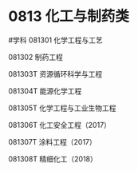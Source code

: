 # 0813 化工与制药类
#学科
081301 化学工程与工艺

081302 制药工程

081303T 资源循环科学与工程

081304T 能源化学工程

081305T 化学工程与工业生物工程

081306T 化工安全工程（2017）

081307T 涂料工程（2017）

081308T 精细化工（2018）
